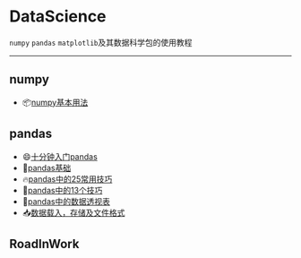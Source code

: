 # DataScience
`numpy` `pandas` `matplotlib`及其数据科学包的使用教程
***
## numpy
   + :package:[numpy基本用法](https://github.com/codebysandwich/DataScience/blob/master/numpy/NumPyBase.ipynb)
## pandas
   + :smile:[十分钟入门pandas](https://github.com/codebysandwich/DataScience/blob/master/pandas/10minutesToPandas.ipynb)
   + :see_no_evil:[pandas基础](https://github.com/codebysandwich/DataScience/blob/master/pandas/PandasBase.ipynb)
   + :fire:[pandas中的25常用技巧](https://github.com/codebysandwich/DataScience/blob/master/pandas/Top25PandasTricks.ipynb)
   + :rocket:[pandas中的13个技巧](https://github.com/codebysandwich/DataScience/blob/master/pandas/13TricksInPandas.ipynb)
   + &#x1F9B4;[pandas中的数据透视表](https://github.com/codebysandwich/DataScience/blob/master/pandas/piovttableInpandas.ipynb)
   + :inbox_tray:[数据载入，存储及文件格式](https://github.com/codebysandwich/DataScience/blob/master/pandas/DumpLoadFile_Ipython.ipynb)

## RoadInWork

